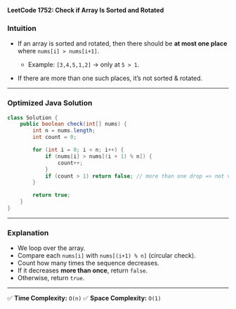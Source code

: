 **LeetCode 1752: Check if Array Is Sorted and Rotated** 

### Intuition

* If an array is sorted and rotated, then there should be **at most one place** where `nums[i] > nums[i+1]`.

  * Example: `[3,4,5,1,2]` → only at `5 > 1`.
* If there are more than one such places, it’s not sorted & rotated.

---

### Optimized Java Solution

```java
class Solution {
    public boolean check(int[] nums) {
        int n = nums.length;
        int count = 0;

        for (int i = 0; i < n; i++) {
            if (nums[i] > nums[(i + 1) % n]) {
                count++;
            }
            if (count > 1) return false; // more than one drop => not valid
        }

        return true;
    }
}
```

---

### Explanation

* We loop over the array.
* Compare each `nums[i]` with `nums[(i+1) % n]` (circular check).
* Count how many times the sequence decreases.
* If it decreases **more than once**, return `false`.
* Otherwise, return `true`.

---

✅ **Time Complexity:** `O(n)`
✅ **Space Complexity:** `O(1)`

